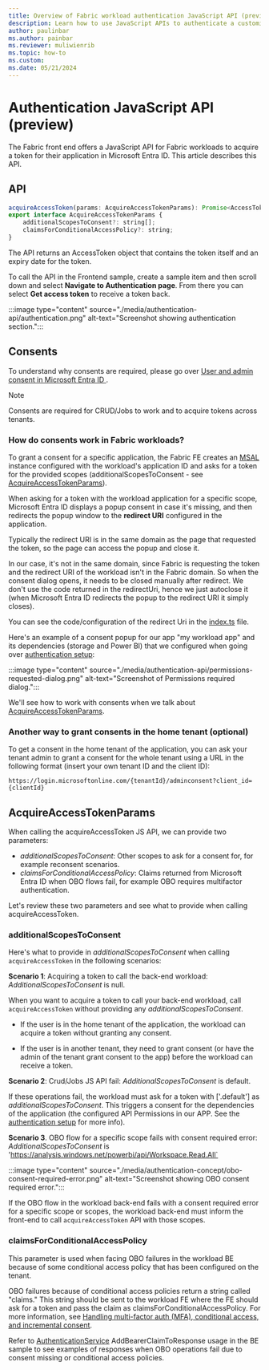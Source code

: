 ```yaml
---
title: Overview of Fabric workload authentication JavaScript API (preview)
description: Learn how to use JavaScript APIs to authenticate a customized Fabric workload.
author: paulinbar
ms.author: painbar
ms.reviewer: muliwienrib
ms.topic: how-to
ms.custom:
ms.date: 05/21/2024
---
```


# Authentication JavaScript API (preview)

The Fabric front end offers a JavaScript API for Fabric workloads to acquire a token for their application in Microsoft Entra ID. This article describes this API. 

## API

```javascript
acquireAccessToken(params: AcquireAccessTokenParams): Promise<AccessToken>;  
export interface AcquireAccessTokenParams {
    additionalScopesToConsent?: string[];  
    claimsForConditionalAccessPolicy?: string;  
}
```

The API returns an AccessToken object that contains the token itself and an expiry date for the token.

To call the API in the Frontend sample, create a sample item and then scroll down and select **Navigate to Authentication page**. From there you can select **Get access token** to receive a token back.

:::image type="content" source="./media/authentication-api/authentication.png" alt-text="Screenshot showing authentication section.":::

## Consents  

To understand why consents are required, please go over [User and admin consent in Microsoft Entra ID
](/entra/identity/enterprise-apps/user-admin-consent-overview).

> [!NOTE]
> Consents are required for CRUD/Jobs to work and to acquire tokens across tenants.

### How do consents work in Fabric workloads?

To grant a consent for a specific application, the Fabric FE creates an [MSAL](https://www.npmjs.com/package/@azure/msal-browser) instance configured with the workload's application ID and asks for a token for the provided scopes (additionalScopesToConsent - see [AcquireAccessTokenParams](#acquireaccesstokenparams)).

When asking for a token with the workload application for a specific scope, Microsoft Entra ID displays a popup consent in case it's missing, and then redirects the popup window to the **redirect URI** configured in the application.

Typically the redirect URI is in the same domain as the page that requested the token, so the page can access the popup and close it.
  
In our case, it's not in the same domain, since Fabric is requesting the token and the redirect URI of the workload isn't in the Fabric domain. So when the consent dialog opens, it needs to be closed manually after redirect. We don't use the code returned in the redirectUri, hence we just autoclose it (when Microsoft Entra ID redirects the popup to the redirect URI it simply closes).
  
You can see the code/configuration of the redirect Uri in the [index.ts](https://github.com/microsoft/Microsoft-Fabric-developer-sample/blob/staging/Frontend/src/index.ts) file.

Here's an example of a consent popup for our app "my workload app" and its dependencies (storage and Power BI) that we configured when going over [authentication setup](./authentication-tutorial.md):

:::image type="content" source="./media/authentication-api/permissions-requested-dialog.png" alt-text="Screenshot of Permissions required dialog.":::

We'll see how to work with consents when we talk about [AcquireAccessTokenParams](#acquireaccesstokenparams).

### Another way to grant consents in the home tenant (optional)

To get a consent in the home tenant of the application, you can ask your tenant admin to grant a consent for the whole tenant using a URL in the following format (insert your own tenant ID and the client ID):

`https://login.microsoftonline.com/{tenantId}/adminconsent?client_id={clientId}`

## AcquireAccessTokenParams

When calling the acquireAccessToken JS API, we can provide two parameters:  

* *additionalScopesToConsent*: Other scopes to ask for a consent for, for example reconsent scenarios.
* *claimsForConditionalAccessPolicy*: Claims returned from Microsoft Entra ID when OBO flows fail, for example OBO requires multifactor authentication.

Let's review these two parameters and see what to provide when calling acquireAccessToken.

### additionalScopesToConsent

Here's what to provide in *additionalScopesToConsent* when calling `acquireAccessToken` in the following scenarios:

**Scenario 1**: Acquiring a token to call the back-end workload: *AdditionalScopesToConsent* is null.

When you want to acquire a token to call your back-end workload, call `acquireAccessToken` without providing any *additionalScopesToConsent*.

* If the user is in the home tenant of the application, the workload can acquire a token without granting any consent.

* If the user is in another tenant, they need to grant consent (or have the admin of the tenant grant consent to the app) before the workload can receive a token.

**Scenario 2**: Crud/Jobs JS API fail: *AdditionalScopesToConsent* is default.

If these operations fail, the workload must ask for a token with ['.default'] as *additionalScopesToConsent*. This triggers a consent for the dependencies of the application (the configured API Permissions in our APP. See the [authentication setup](./authentication-tutorial.md) for more info).

**Scenario 3**. OBO flow for a specific scope fails with consent required error: *AdditionalScopesToConsent* is 'https://analysis.windows.net/powerbi/api/Workspace.Read.All`

:::image type="content" source="./media/authentication-concept/obo-consent-required-error.png" alt-text="Screenshot showing OBO consent required error.":::

If the OBO flow in the workload back-end fails with a consent required error for a specific scope or scopes, the workload back-end must inform the front-end to call `acquireAccessToken` API with those scopes.

### claimsForConditionalAccessPolicy

This parameter is used when facing OBO failures in the workload BE because of some conditional access policy that has been configured on the tenant.

OBO failures because of conditional access policies return a string called "claims." This string should be sent to the workload FE where the FE should ask for a token and pass the claim as claimsForConditionalAccessPolicy. For more information, see [Handling multi-factor auth (MFA), conditional access, and incremental consent](/entra/msal/dotnet/acquiring-tokens/web-apps-apis/on-behalf-of-flow#handling-multi-factor-auth-mfa-c).

Refer to [AuthenticationService](https://github.com/microsoft/Microsoft-Fabric-developer-sample/blob/staging/Backend/src/Services/AuthenticationService.cs) AddBearerClaimToResponse usage in the BE sample to see examples of responses when OBO operations fail due to consent missing or conditional access policies.